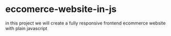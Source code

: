 # eccomerce-website-in-js

in this project we will create a fully responsive frontend ecommerce website with plain javascript